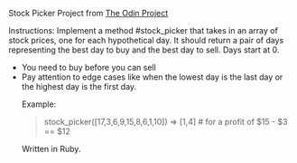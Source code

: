 Stock Picker Project from <a href="https://www.theodinproject.com/paths/full-stack-ruby-on-rails/courses/ruby-programming/lessons/stock-picker">The Odin Project</a>

Instructions: 
Implement a method #stock_picker that takes in an array of stock prices, one for each hypothetical day. It should return a pair of days representing the best day to buy and the best day to sell. Days start at 0.

<ul>
    <li>You need to buy before you can sell</li>
    <li>Pay attention to edge cases like when the lowest day is the last day or the highest day is the first day.</li>

Example: 
 > stock_picker([17,3,6,9,15,8,6,1,10])
 => [1,4]  # for a profit of $15 - $3 == $12

Written in Ruby. 